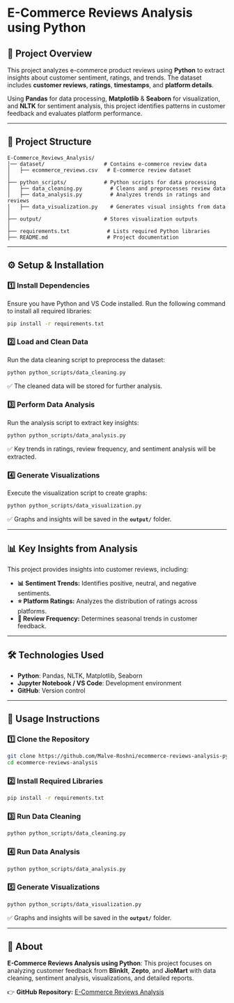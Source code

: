 # E-Commerce Reviews Analysis using Python

## 📌 Project Overview
This project analyzes e-commerce product reviews using **Python** to extract insights about customer sentiment, ratings, and trends. The dataset includes **customer reviews**, **ratings**, **timestamps**, and **platform details**.

Using **Pandas** for data processing, **Matplotlib** & **Seaborn** for visualization, and **NLTK** for sentiment analysis, this project identifies patterns in customer feedback and evaluates platform performance.

---

## 📂 Project Structure
```
E-Commerce_Reviews_Analysis/
│── dataset/                   # Contains e-commerce review data
│   ├── ecommerce_reviews.csv   # E-commerce review dataset
│
├── python_scripts/            # Python scripts for data processing
│   ├── data_cleaning.py         # Cleans and preprocesses review data
│   ├── data_analysis.py         # Analyzes trends in ratings and reviews
│   ├── data_visualization.py    # Generates visual insights from data
│
├── output/                    # Stores visualization outputs
│
├── requirements.txt            # Lists required Python libraries
├── README.md                   # Project documentation
```

---

## ⚙️ Setup & Installation

### **1️⃣ Install Dependencies**
Ensure you have Python and VS Code installed. Run the following command to install all required libraries:

```bash
pip install -r requirements.txt
```

### **2️⃣ Load and Clean Data**
Run the data cleaning script to preprocess the dataset:

```bash
python python_scripts/data_cleaning.py
```
✅ The cleaned data will be stored for further analysis.

### **3️⃣ Perform Data Analysis**
Run the analysis script to extract key insights:

```bash
python python_scripts/data_analysis.py
```
✅ Key trends in ratings, review frequency, and sentiment analysis will be extracted.

### **4️⃣ Generate Visualizations**
Execute the visualization script to create graphs:

```bash
python python_scripts/data_visualization.py
```
✅ Graphs and insights will be saved in the **`output/`** folder.

---

## 📊 Key Insights from Analysis
This project provides insights into customer reviews, including:

- **📊 Sentiment Trends:** Identifies positive, neutral, and negative sentiments.
- **⭐ Platform Ratings:** Analyzes the distribution of ratings across platforms.
- **📆 Review Frequency:** Determines seasonal trends in customer feedback.

---

## 🛠️ Technologies Used
- **Python**: Pandas, NLTK, Matplotlib, Seaborn
- **Jupyter Notebook / VS Code**: Development environment
- **GitHub**: Version control

---

## 🚀 Usage Instructions

### **1️⃣ Clone the Repository**
```bash
git clone https://github.com/Malve-Roshni/ecommerce-reviews-analysis-python.git
cd ecommerce-reviews-analysis
```

### **2️⃣ Install Required Libraries**
```bash
pip install -r requirements.txt
```

### **3️⃣ Run Data Cleaning**
```bash
python python_scripts/data_cleaning.py
```

### **4️⃣ Run Data Analysis**
```bash
python python_scripts/data_analysis.py
```

### **5️⃣ Generate Visualizations**
```bash
python python_scripts/data_visualization.py
```
✅ Graphs and insights will be saved in the **`output/`** folder.

---

## 📄 About
**E-Commerce Reviews Analysis using Python**: This project focuses on analyzing customer feedback from **BlinkIt**, **Zepto**, and **JioMart** with data cleaning, sentiment analysis, visualizations, and detailed reports.

👉 **GitHub Repository:** [E-Commerce Reviews Analysis](https://github.com/Malve-Roshni/ecommerce-reviews-analysis-python)

